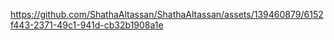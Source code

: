 

https://github.com/ShathaAltassan/ShathaAltassan/assets/139460879/6152f443-2371-49c1-941d-cb32b1908a1e

